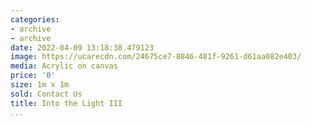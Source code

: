 ```yaml
---
categories:
- archive
- archive
date: 2022-04-09 13:18:38.479123
image: https://ucarecdn.com/24675ce7-8846-481f-9261-d61aa082e403/
media: Acrylic on canvas
price: '0'
size: 1m x 1m
sold: Contact Us
title: Into the Light III
...
```


